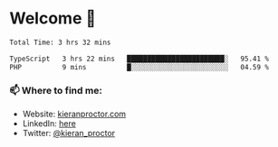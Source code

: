 # Welcome 🦘

<!--START_SECTION:waka-->

```txt
Total Time: 3 hrs 32 mins

TypeScript   3 hrs 22 mins   ████████████████████████░   95.41 %
PHP          9 mins          █░░░░░░░░░░░░░░░░░░░░░░░░   04.59 %
```

<!--END_SECTION:waka-->

### 📫 Where to find me:

-   Website: [kieranproctor.com](https://kieranproctor.com/)
-   LinkedIn: [here](https://www.linkedin.com/in/kieran-proctor-086b5a159/)
-   Twitter: [@kieran_proctor](https://twitter.com/kieran_proctor)
